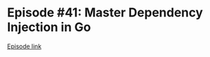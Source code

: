 # Episode #41: Master Dependency Injection in Go

[Episode link](https://www.codeheim.io/courses/Episode-41-Master-Dependency-Injection-in-Go-66684431b59752717d5ac7c1)

